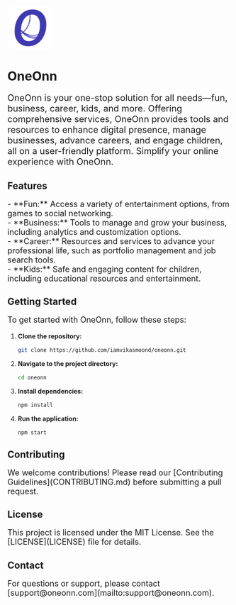 <p align="left">
  <img src="4.png" alt="OneOnn Logo" style="width: 100px; height: auto; border-radius: 20px;"> </p>
  
# OneOnn 


<p style="font-size: 20px;">
OneOnn is your one-stop solution for all needs—fun, business, career, kids, and more. Offering comprehensive services, OneOnn provides tools and resources to enhance digital presence, manage businesses, advance careers, and engage children, all on a user-friendly platform. Simplify your online experience with OneOnn.
</p>

## Features

<p style="font-size: 18px;">
- **Fun:** Access a variety of entertainment options, from games to social networking.<br>
- **Business:** Tools to manage and grow your business, including analytics and customization options.<br>
- **Career:** Resources and services to advance your professional life, such as portfolio management and job search tools.<br>
- **Kids:** Safe and engaging content for children, including educational resources and entertainment.
</p>

## Getting Started

<p style="font-size: 18px;">
To get started with OneOnn, follow these steps:
</p>

1. **Clone the repository:**
   ```bash
   git clone https://github.com/iamvikasmoond/oneonn.git

2. **Navigate to the project directory:**
   ```bash
   cd oneonn

3. **Install dependencies:**
   ```bash
   npm install

4. **Run the application:**
   ```bash
   npm start
   
## Contributing

<p style="font-size: 18px;">
We welcome contributions! Please read our [Contributing Guidelines](CONTRIBUTING.md) before submitting a pull request.
</p>

## License

<p style="font-size: 18px;">
This project is licensed under the MIT License. See the [LICENSE](LICENSE) file for details.
</p>

## Contact

<p style="font-size: 18px;">
For questions or support, please contact [support@oneonn.com](mailto:support@oneonn.com).
</p>
